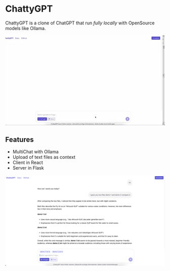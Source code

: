 # ChattyGPT

ChattyGPT is a clone of ChatGPT that run *fully locally* with OpenSource models like Ollama.

![ChattyGPT Video](ChattyGPT.webp)

## Features

* MultiChat with Ollama
* Upload of text files as context
* Client in React
* Server in Flask

![ChattyGPT Screen](Screen.png)
